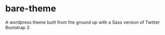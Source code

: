 bare-theme
==========

A wordpress theme built from the ground up with a Sass version of Twitter Bootstrap 3
